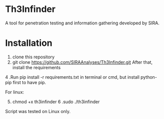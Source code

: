 # Th3Infinder
A tool for penetration testing and information gathering developed by SIRA.

# Installation
1. clone this repository
2. git clone https://github.com/SIRAAnalyses/Th3Infinder.git
After that, install the requirements

4 .Run pip install -r requirements.txt in terminal or cmd, but install python-pip first to have pip.

For linux:

5. chmod +x th3infinder
6 .sudo ./th3infinder

Script was tested on Linux only.
